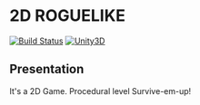 # 2D ROGUELIKE

[![Build Status](https://img.shields.io/wercker/ci/wercker/docs.svg?maxAge=2592000)]()
[![Unity3D](https://img.shields.io/badge/Powered_by-Unity-green.svg?style=flat)](https://unity3d.com/)

## Presentation

It's a 2D Game.
Procedural level Survive-em-up!